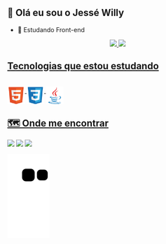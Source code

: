 ## 👋 Olá eu sou o Jessé Willy
- 🌱 Estudando Front-end


<div align="center">
  <a href="https://github.com/willolivers">
  <img height="180em" src="https://github-readme-stats.vercel.app/api?username=willolivers&show_icons=true&theme=midnight-purple&include_all_commits=true&count_private=true"/>
  <img height="180em" src="https://github-readme-stats.vercel.app/api/top-langs/?username=willolivers&layout=compact&langs_count=7&theme=midnight-purple"/>
  </div>
  
 ## Tecnologias que estou estudando
 
  <div style="display: inline_block"><br>
  <img align="top" alt="Will-HTML" height="40" width="40" src="https://raw.githubusercontent.com/devicons/devicon/master/icons/html5/html5-original.svg">
  <img align="top" alt="Will-CSS" height="40" width="40" src="https://raw.githubusercontent.com/devicons/devicon/master/icons/css3/css3-original.svg">
  <img align="top" alt="Will-JAVA" height="40" width="40" src="https://raw.githubusercontent.com/devicons/devicon/master/icons/java/java-original.svg">
  </div>

## 🗺️ Onde me encontrar
<div>
  <a href="https://instagram.com/willy_olivers" target="_blank"><img src="https://img.shields.io/badge/Instagram-E4405F?style=for-the-badge&logo=instagram&logoColor=white" target="_blank"></a>
  <a href = "mailto:studioswilloliver@gmail.com"><img src="https://img.shields.io/badge/Gmail-D14836?style=for-the-badge&logo=gmail&logoColor=white" destino ="_blank"></a>
  <a href="https://www.linkedin.com/in/willy-oliveira-2542a0208" target="_blank"><img src="https://img.shields.io/badge/LinkedIn-0077B5?style=for-the-badge&logo=linkedin&logoColor=white" target="_blank"></a>
</div>

 ![ Animação de cobra ](https://github.com/rafaballerini/rafaballerini/blob/output/github-contribution-grid-snake.svg)
